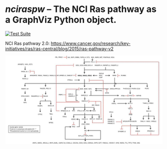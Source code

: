 # *nciraspw* – The NCI Ras pathway as a GraphViz Python object.

[![Test Suite](https://github.com/jhrcook/nciraspw/actions/workflows/tests.yaml/badge.svg)](https://github.com/jhrcook/nciraspw/actions/workflows/tests.yaml)

NCI Ras pathway 2.0: https://www.cancer.gov/research/key-initiatives/ras/ras-central/blog/2015/ras-pathway-v2

![NCI Ras pathway 2.0 diagram](nciraspw/ras_pw_data/ras-pathway-enlarge.jpeg)
